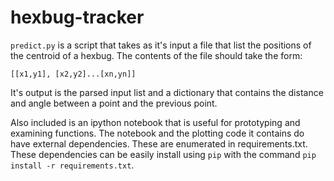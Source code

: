 hexbug-tracker
==============

`predict.py` is a script that takes as it's input a file that list the positions of the centroid of a hexbug. The contents of the file should take the form:
```
[[x1,y1], [x2,y2]...[xn,yn]]
```
It's output is the parsed input list and a dictionary that contains the distance and angle between a point and the previous point.

Also included is an ipython notebook that is useful for prototyping and examining functions. The notebook and the plotting code it contains do have external dependencies. These are enumerated in requirements.txt. These dependencies can be easily install using `pip` with the command `pip install -r requirements.txt`. 
